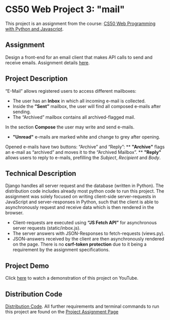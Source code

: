 # CS50 Web Project 3: "mail"
This project is an assignment from the course: [CS50 Web Programming with Python and Javascript](https://cs50.harvard.edu/web/2020/).

## Assignment
Design a front-end for an email client that makes API calls to send and receive emails.
Assignment details [here](https://cs50.harvard.edu/web/2020/projects/3/mail/).

## Project Description
“E-Mail” allows registered users to access different mailboxes:
* The user has an **Inbox** in which all incoming e-mail is collected. 
* Inside the **”Sent”** mailbox, the user will find all composed e-mails after sending.
* The “Archived” mailbox contains all archived-flagged mail.

In the section **Compose** the user may write and send e-mails.
* **"Unread"** e-mails are marked white and change to grey after opening.

Opened e-mails have two buttons: “Archive” and “Reply”:
** **"Archive"** flags an e-mail as “archived” and moves it to the “Archived Mailbox”.
** **"Reply"** allows users to reply to e-mails, prefilling the *Subject*, *Recipient* and *Body*.

## Technical Description
Django handles all server request and the database (written in Python). The distribution code includes already most python code to run this project. The assignment was solely focused on writing client-side server-requests in JavaScript and server-responses in Python, such that the client is able to asynchronously request and receive data which is then rendered in the browser.
* Client-requests are executed using **“JS Fetch API”** for asynchronous server requests (static/inbox.js). 
* The server answers with JSON-Responses to fetch-requests (views.py).
* JSON-answers received by the client are then asynchronously rendered on the page.
There is no **csrf-token protection** due to it being a requirement by the assignment specifications.

## Project Demo
Click [here](https://youtu.be/VpAb0k-PE40) to watch a demonstration of this project on YouTube.

## Distribution Code 
[Distribution Code](https://cdn.cs50.net/web/2020/spring/projects/3/mail.zip). 
All further requirements and terminal commands to run this project are found on the [Project Assignment Page](https://cs50.harvard.edu/web/2020/projects/3/mail/)
